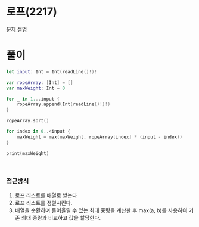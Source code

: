 # 로프(2217)
[문제 설명](https://www.acmicpc.net/problem/2217)

# 풀이
```swift
let input: Int = Int(readLine()!)!

var ropeArray: [Int] = []
var maxWeight: Int = 0

for _ in 1...input {
    ropeArray.append(Int(readLine()!)!)
}

ropeArray.sort()

for index in 0..<input {
    maxWeight = max(maxWeight, ropeArray[index] * (input - index))
}

print(maxWeight)
```

<br/>

### 접근방식
1. 로프 리스트를 배열로 받는다
2. 로프 리스트를 정렬시킨다.
3. 배열을 순환하며 들어올릴 수 있는 최대 중량을 계산한 후 max(a, b)를 사용하여 기존 최대 중량과 비교하고 값을 할당한다.
